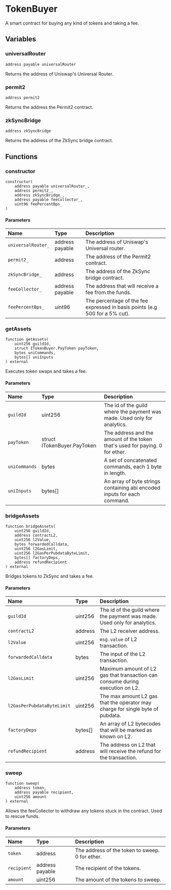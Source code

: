 # TokenBuyer

A smart contract for buying any kind of tokens and taking a fee.

## Variables

### universalRouter

```solidity
address payable universalRouter
```

Returns the address of Uniswap's Universal Router.

### permit2

```solidity
address permit2
```

Returns the address the Permit2 contract.

### zkSyncBridge

```solidity
address zkSyncBridge
```

Returns the address of the ZkSync bridge contract.

## Functions

### constructor

```solidity
constructor(
    address payable universalRouter_,
    address permit2_,
    address zkSyncBridge_,
    address payable feeCollector_,
    uint96 feePercentBps_
) 
```

#### Parameters

| Name | Type | Description |
| :--- | :--- | :---------- |
| `universalRouter_` | address payable | The address of Uniswap's Universal router. |
| `permit2_` | address | The address of the Permit2 contract. |
| `zkSyncBridge_` | address | The address of the ZkSync bridge contract. |
| `feeCollector_` | address payable | The address that will receive a fee from the funds. |
| `feePercentBps_` | uint96 | The percentage of the fee expressed in basis points (e.g 500 for a 5% cut). |

### getAssets

```solidity
function getAssets(
    uint256 guildId,
    struct ITokenBuyer.PayToken payToken,
    bytes uniCommands,
    bytes[] uniInputs
) external
```

Executes token swaps and takes a fee.

#### Parameters

| Name | Type | Description |
| :--- | :--- | :---------- |
| `guildId` | uint256 | The id of the guild where the payment was made. Used only for analytics. |
| `payToken` | struct ITokenBuyer.PayToken | The address and the amount of the token that's used for paying. 0 for ether. |
| `uniCommands` | bytes | A set of concatenated commands, each 1 byte in length. |
| `uniInputs` | bytes[] | An array of byte strings containing abi encoded inputs for each command. |

### bridgeAssets

```solidity
function bridgeAssets(
    uint256 guildId,
    address contractL2,
    uint256 l2Value,
    bytes forwardedCalldata,
    uint256 l2GasLimit,
    uint256 l2GasPerPubdataByteLimit,
    bytes[] factoryDeps,
    address refundRecipient
) external
```

Bridges tokens to ZkSync and takes a fee.

#### Parameters

| Name | Type | Description |
| :--- | :--- | :---------- |
| `guildId` | uint256 | The id of the guild where the payment was made. Used only for analytics. |
| `contractL2` | address | The L2 receiver address. |
| `l2Value` | uint256 | `msg.value` of L2 transaction. |
| `forwardedCalldata` | bytes | The input of the L2 transaction. |
| `l2GasLimit` | uint256 | Maximum amount of L2 gas that transaction can consume during execution on L2. |
| `l2GasPerPubdataByteLimit` | uint256 | The max amount L2 gas that the operator may charge for single byte of pubdata. |
| `factoryDeps` | bytes[] | An array of L2 bytecodes that will be marked as known on L2. |
| `refundRecipient` | address | The address on L2 that will receive the refund for the transaction. |

### sweep

```solidity
function sweep(
    address token,
    address payable recipient,
    uint256 amount
) external
```

Allows the feeCollector to withdraw any tokens stuck in the contract. Used to rescue funds.

#### Parameters

| Name | Type | Description |
| :--- | :--- | :---------- |
| `token` | address | The address of the token to sweep. 0 for ether. |
| `recipient` | address payable | The recipient of the tokens. |
| `amount` | uint256 | The amount of the tokens to sweep. |

